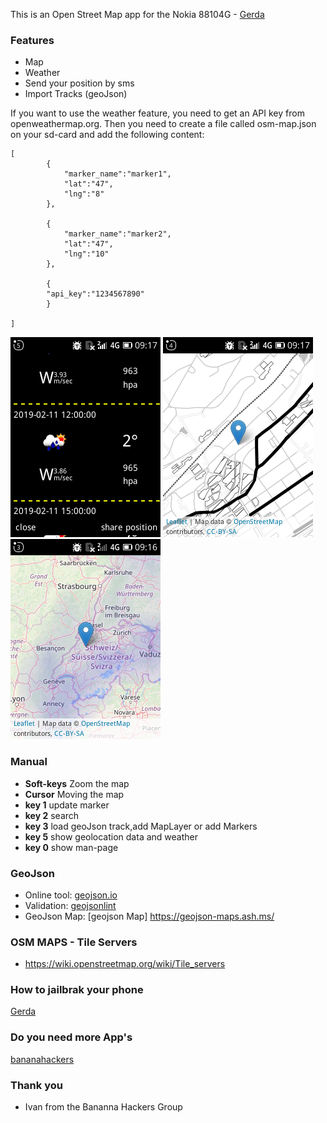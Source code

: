 This is an Open Street Map app for the Nokia 88104G - [Gerda](https://gerda.tech/) 

### Features
+ Map
+ Weather 
+ Send your position by sms
+ Import Tracks (geoJson)

If you want to use the weather feature, you need to get an API key from openweathermap.org. Then you need to create a file called osm-map.json on your sd-card and add the following content: 
```
[	
		{
			"marker_name":"marker1",
			"lat":"47",
			"lng":"8"
		},
		
		{
			"marker_name":"marker2",
			"lat":"47",
			"lng":"10"
		},

		{
		"api_key":"1234567890"
		}
	
]
```

![image-1](/images/image-1.png)
![image-2](/images/image-2.png)
![image-2](/images/image-3.png)



### Manual
+ **Soft-keys** Zoom the map
+ **Cursor** Moving the map
+ **key 1** update marker
+ **key 2** search
+ **key 3** load geoJson track,add MapLayer or add Markers 
+ **key 5** show geolocation data and weather
+ **key 0** show man-page

### GeoJson
+ Online tool: [geojson.io](http://geojson.io/#map=1/-55/228)
+ Validation: [geojsonlint](http://geojsonlint.com/)
+ GeoJson Map: [geojson Map] https://geojson-maps.ash.ms/

### OSM MAPS - Tile Servers
+ https://wiki.openstreetmap.org/wiki/Tile_servers

### How to jailbrak your phone
[Gerda](https://gerda.tech/)

### Do you need more App's
[bananahackers](https://groups.google.com/forum/?utm_medium=email&utm_source=footer#!forum/bananahackers)

### Thank you
+ Ivan from the Bananna Hackers Group